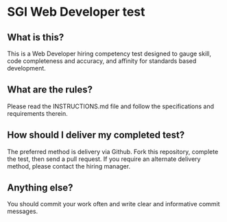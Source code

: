 SGI Web Developer test
=============================================

What is this?
-------------

This is a Web Developer hiring competency test designed to gauge skill, code completeness and accuracy, and affinity for standards based development.

What are the rules?
-------------------

Please read the INSTRUCTIONS.md file and follow the specifications and requirements therein.

How should I deliver my completed test?
---------------------------------------

The preferred method is delivery via Github. Fork this repository, complete the test, then send a pull request. If you require an alternate delivery method, please contact the hiring manager.

Anything else?
--------------

You should commit your work often and write clear and informative commit messages.
